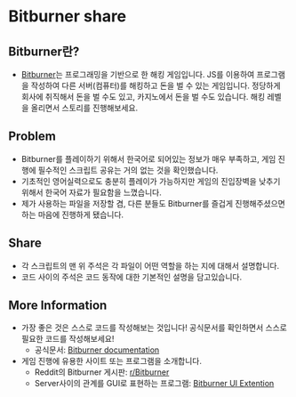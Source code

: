 # Bitburner share

## Bitburner란?
- [Bitburner](https://store.steampowered.com/app/1812820/Bitburner/)는 프로그래밍을 기반으로 한 해킹 게임입니다. JS를 이용하여 프로그램을 작성하여 다른 서버(컴퓨터)를 해킹하고 돈을 벌 수 있는 게임입니다. 정당하게 회사에 취직해서 돈을 벌 수도 있고, 카지노에서 돈을 벌 수도 있습니다. 해킹 레벨을 올리면서 스토리를 진행해보세요.

## Problem
- Bitburner를 플레이하기 위해서 한국어로 되어있는 정보가 매우 부족하고, 게임 진행에 필수적인 스크립트 공유는 거의 없는 것을 확인했습니다.
- 기초적인 영어실력으로도 충분히 플레이가 가능하지만 게임의 진입장벽을 낮추기 위해서 한국어 자료가 필요함을 느꼈습니다.
- 제가 사용하는 파일을 저장할 겸, 다른 분들도 Bitburner를 즐겁게 진행해주셨으면 하는 마음에 진행하게 됐습니다.

## Share
- 각 스크립트의 맨 위 주석은 각 파일이 어떤 역할을 하는 지에 대해서 설명합니다.
- 코드 사이의 주석은 코드 동작에 대한 기본적인 설명을 담고있습니다.

## More Information
- 가장 좋은 것은 스스로 코드를 작성해보는 것입니다! 공식문서를 확인하면서 스스로 필요한 코드를 작성해보세요!
    - 공식문서: [Bitburner documentation](https://bitburner.readthedocs.io/en/latest/index.html)
- 게임 진행에 유용한 사이트 또는 프로그램을 소개합니다.
    - Reddit의 Bitburner 게시판: [r/Bitburner](https://www.reddit.com/r/Bitburner/)
    - Server사이의 관계를 GUI로 표현하는 프로그램: [Bitburner UI Extention](https://github.com/NilsRamstoeck/bitburner-ui-extension)